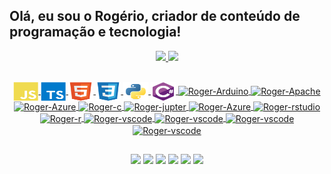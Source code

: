 ## Olá, eu sou o Rogério, criador de conteúdo de programação e tecnologia!


<div align="center">
  <a href="https://github.com/ROGERIOPDOSSANTOS">
  <img height="180em" src="https://github-readme-stats.vercel.app/api?username=ROGERIOPDOSSANTOS&show_icons=true&theme=dracula&include_all_commits=true&count_private=true"/>
  <img height="180em" src="https://github-readme-stats.vercel.app/api/top-langs/?username=ROGERIOPDOSSANTOS&layout=compact&langs_count=7&theme=dracula"/>
</div>


<div style="display: inline_block"><br>
<p align="center">
  <img align="center" alt="Roger-Js" height="30" width="40" src="https://raw.githubusercontent.com/devicons/devicon/master/icons/javascript/javascript-plain.svg">
  <img align="center" alt="Roger-Ts" height="30" width="40" src="https://raw.githubusercontent.com/devicons/devicon/master/icons/typescript/typescript-plain.svg">
  <img align="center" alt="Roger-HTML" height="30" width="40" src="https://raw.githubusercontent.com/devicons/devicon/master/icons/html5/html5-original.svg">
  <img align="center" alt="Roger-CSS" height="30" width="40" src="https://raw.githubusercontent.com/devicons/devicon/master/icons/css3/css3-original.svg">
  <img align="center" alt="Roger-Python" height="30" width="40" src="https://raw.githubusercontent.com/devicons/devicon/master/icons/python/python-original.svg">
  <img align="center" alt="Roger-Csharp" height="30" width="40" src="https://raw.githubusercontent.com/devicons/devicon/master/icons/csharp/csharp-original.svg">
   <img align="center" alt="Roger-Arduino" height="30" width="40"src="https://cdn.jsdelivr.net/gh/devicons/devicon/icons/arduino/arduino-original-wordmark.svg">
   <img align="center" alt="Roger-Apache" height="30" width="40" src="https://cdn.jsdelivr.net/gh/devicons/devicon/icons/apache/apache-original-wordmark.svg">
   <img align="center" alt="Roger-Azure" height="30" width="40" src="https://cdn.jsdelivr.net/gh/devicons/devicon/icons/azure/azure-original.svg">
   <img align="center" alt="Roger-c" height="30" width="40" src="https://cdn.jsdelivr.net/gh/devicons/devicon/icons/c/c-original.svg" >
                
   <img align="center" alt="Roger-jupter" height="30" width="40" src="https://cdn.jsdelivr.net/gh/devicons/devicon/icons/jupyter/jupyter-original-wordmark.svg">
   <img align="center" alt="Roger-Azure" height="30" width="40"src="https://cdn.jsdelivr.net/gh/devicons/devicon/icons/numpy/numpy-original-wordmark.svg">
   <img align="center" alt="Roger-rstudio" height="30" width="40" src="https://cdn.jsdelivr.net/gh/devicons/devicon/icons/rstudio/rstudio-original.svg" />       
   <img align="center" alt="Roger-r" height="30" width="40" src="https://cdn.jsdelivr.net/gh/devicons/devicon/icons/r/r-original.svg" />
   <img align="center" alt="Roger-vscode" height="30" width="40" src="https://cdn.jsdelivr.net/gh/devicons/devicon/icons/vscode/vscode-original.svg" />
   <img align="center" alt="Roger-vscode" height="30" width="40" src="https://cdn.jsdelivr.net/gh/devicons/devicon/icons/anaconda/anaconda-original.svg" />     
   <img align="center" alt="Roger-vscode" height="30" width="40" src="https://cdn.jsdelivr.net/gh/devicons/devicon/icons/pandas/pandas-original-wordmark.svg" />    
   <img align="center" alt="Roger-vscode" height="30" width="40" src="https://cdn.jsdelivr.net/gh/devicons/devicon/icons/django/django-plain.svg" />
</div>

 ##
 
<div> 
<p align="center">
  <a href="https://www.youtube.com/channel/UCvmN5GbOqgiMKo5oN6L-_aA" target="_blank"><img src="https://img.shields.io/badge/YouTube-FF0000?style=for-the-badge&logo=youtube&logoColor=white" target="_blank"></a>
  <a href="https://www.instagram.com/prof.rogerioifpr/" target="_blank"><img src="https://img.shields.io/badge/-Instagram-%23E4405F?style=for-the-badge&logo=instagram&logoColor=white" target="_blank"></a>
 	<a href="https://twitter.com/Rogerioifpr" target="_blank"><img src="https://img.shields.io/badge/Twitch-9146FF?style=for-the-badge&logo=twitch&logoColor=white" target="_blank"></a>
 <a href="https://discord.gg/roger_ifpr#8805" target="_blank"><img src="https://img.shields.io/badge/Discord-7289DA?style=for-the-badge&logo=discord&logoColor=white" target="_blank"></a> 
  <a href = "mailto:rogerio.dosantos@ifpr.edu.br"><img src="https://img.shields.io/badge/-Gmail-%23333?style=for-the-badge&logo=gmail&logoColor=white" target="_blank"></a>
  <a href="https://www.linkedin.com/in/rogerio-pereira-do-santos-3b108021a/" target="_blank"><img src="https://img.shields.io/badge/-LinkedIn-%230077B5?style=for-the-badge&logo=linkedin&logoColor=white" target="_blank"></a> 
   
</div>

 ##
 
<div>



